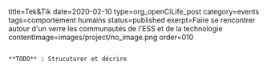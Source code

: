 title=Tek&Tik
date=2020-02-10
type=org_openCiLife_post
category=events
tags=comportement humains
status=published
exerpt=Faire se rencontrer autour d'un verre les communautés de l'ESS et de la technologie
contentImage=images/project/no_image.png
order=010
~~~~~~

**TODO** : Strucuturer et décrire